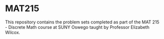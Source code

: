 # MAT215
This repository contains the problem sets completed as part of the MAT 215 - Discrete Math course at SUNY Oswego taught by Professor Elizabeth Wilcox.
